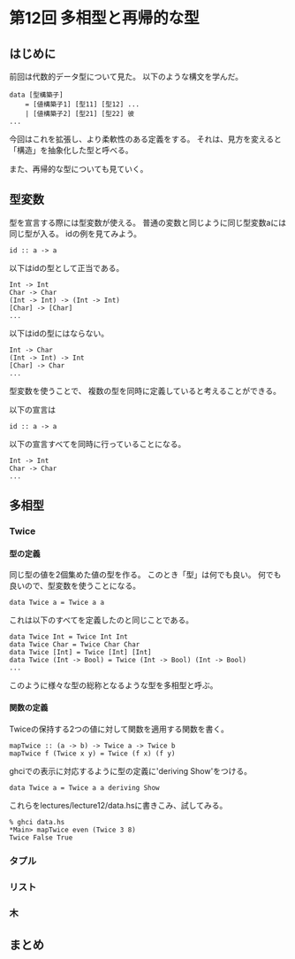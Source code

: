 第12回 多相型と再帰的な型
=========================

はじめに
--------

前回は代数的データ型について見た。
以下のような構文を学んだ。

    data [型構築子]
        = [値構築子1] [型11] [型12] ...
        | [値構築子2] [型21] [型22] 彼
	...

今回はこれを拡張し、より柔軟性のある定義をする。
それは、見方を変えると「構造」を抽象化した型と呼べる。

また、再帰的な型についても見ていく。

型変数
------

型を宣言する際には型変数が使える。
普通の変数と同じように同じ型変数aには同じ型が入る。
idの例を見てみよう。

    id :: a -> a

以下はidの型として正当である。

    Int -> Int
    Char -> Char
    (Int -> Int) -> (Int -> Int)
    [Char] -> [Char]
    ...

以下はidの型にはならない。

    Int -> Char
    (Int -> Int) -> Int
    [Char] -> Char
    ...

型変数を使うことで、
複数の型を同時に定義していると考えることができる。

以下の宣言は

    id :: a -> a

以下の宣言すべてを同時に行っていることになる。

    Int -> Int
    Char -> Char
    ...

多相型
------

### Twice

#### 型の定義

同じ型の値を2個集めた値の型を作る。
このとき「型」は何でも良い。
何でも良いので、型変数を使うことになる。

    data Twice a = Twice a a

これは以下のすべてを定義したのと同じことである。

    data Twice Int = Twice Int Int
    data Twice Char = Twice Char Char
    data Twice [Int] = Twice [Int] [Int]
    data Twice (Int -> Bool) = Twice (Int -> Bool) (Int -> Bool)
    ...

このように様々な型の総称となるような型を多相型と呼ぶ。

#### 関数の定義

Twiceの保持する2つの値に対して関数を適用する関数を書く。

    mapTwice :: (a -> b) -> Twice a -> Twice b
    mapTwice f (Twice x y) = Twice (f x) (f y)

ghciでの表示に対応するように型の定義に'deriving Show'をつける。

    data Twice a = Twice a a deriving Show

これらをlectures/lecture12/data.hsに書きこみ、試してみる。

    % ghci data.hs
    *Main> mapTwice even (Twice 3 8)
    Twice False True

### タプル

### リスト

### 木

まとめ
------
